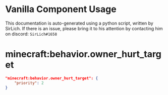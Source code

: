 # Vanilla Component Usage
This documentation is auto-generated using a python script, written by SirLich. If there is an issue, please bring it to his attention by contacting him on discord: `SirLich#1658`

# minecraft:behavior.owner_hurt_target
```JSON
"minecraft:behavior.owner_hurt_target": {
    "priority": 2
}
```

